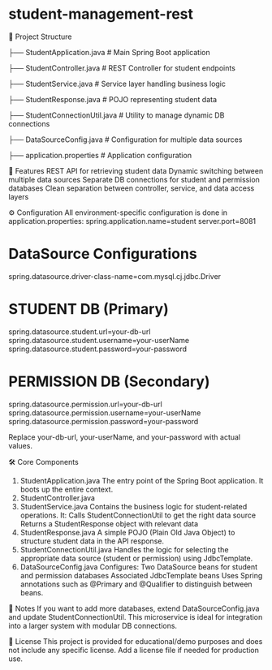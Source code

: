 # student-management-rest

📁 Project Structure

├── StudentApplication.java         # Main Spring Boot application

├── StudentController.java          # REST Controller for student endpoints

├── StudentService.java             # Service layer handling business logic

├── StudentResponse.java            # POJO representing student data

├── StudentConnectionUtil.java      # Utility to manage dynamic DB connections

├── DataSourceConfig.java           # Configuration for multiple data sources

├── application.properties          # Application configuration

🚀 Features
REST API for retrieving student data
Dynamic switching between multiple data sources
Separate DB connections for student and permission databases
Clean separation between controller, service, and data access layers

⚙️ Configuration
All environment-specific configuration is done in application.properties:
spring.application.name=student
server.port=8081

# DataSource Configurations
spring.datasource.driver-class-name=com.mysql.cj.jdbc.Driver

# STUDENT DB (Primary)
spring.datasource.student.url=your-db-url
spring.datasource.student.username=your-userName
spring.datasource.student.password=your-password

# PERMISSION DB (Secondary)
spring.datasource.permission.url=your-db-url
spring.datasource.permission.username=your-userName
spring.datasource.permission.password=your-password

Replace your-db-url, your-userName, and your-password with actual values.

🛠️ Core Components
1. StudentApplication.java
The entry point of the Spring Boot application. It boots up the entire context.
2. StudentController.java
3. StudentService.java
Contains the business logic for student-related operations. It:
Calls StudentConnectionUtil to get the right data source
Returns a StudentResponse object with relevant data
4. StudentResponse.java
A simple POJO (Plain Old Java Object) to structure student data in the API response.
5. StudentConnectionUtil.java
Handles the logic for selecting the appropriate data source (student or permission) using JdbcTemplate.
6. DataSourceConfig.java
Configures:
Two DataSource beans for student and permission databases
Associated JdbcTemplate beans
Uses Spring annotations such as @Primary and @Qualifier to distinguish between beans.

📌 Notes
If you want to add more databases, extend DataSourceConfig.java and update StudentConnectionUtil.
This microservice is ideal for integration into a larger system with modular DB connections.

📄 License
This project is provided for educational/demo purposes and does not include any specific license. Add a license file if needed for production use.

